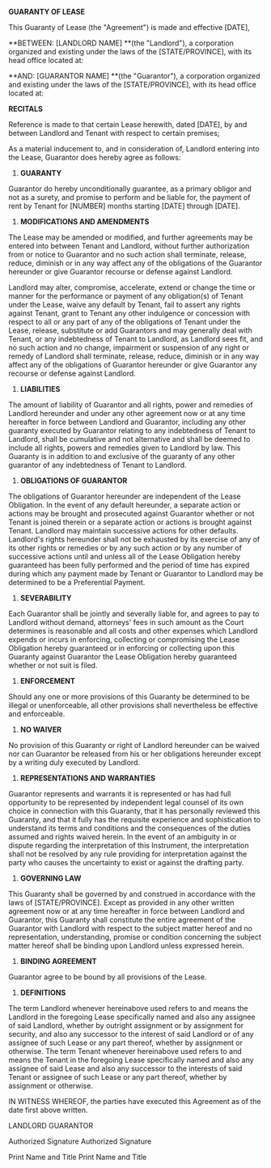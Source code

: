 **GUARANTY OF LEASE**

This Guaranty of Lease (the "Agreement") is made and effective \[DATE\],

**BETWEEN: \[LANDLORD NAME\] **(the \"Landlord\"), a corporation
organized and existing under the laws of the \[STATE/PROVINCE\], with
its head office located at:

**AND: \[GUARANTOR NAME\] **(the \"Guarantor\"), a corporation organized
and existing under the laws of the \[STATE/PROVINCE\], with its head
office located at:

**RECITALS**

Reference is made to that certain Lease herewith, dated \[DATE\], by and
between Landlord and Tenant with respect to certain premises;

As a material inducement to, and in consideration of, Landlord entering
into the Lease, Guarantor does hereby agree as follows:

1.  **GUARANTY**

Guarantor do hereby unconditionally guarantee, as a primary obligor and
not as a surety, and promise to perform and be liable for, the payment
of rent by Tenant for \[NUMBER\] months starting \[DATE\] through
\[DATE\].

1.  **MODIFICATIONS AND AMENDMENTS**

The Lease may be amended or modified, and further agreements may be
entered into between Tenant and Landlord, without further authorization
from or notice to Guarantor and no such action shall terminate, release,
reduce, diminish or in any way affect any of the obligations of the
Guarantor hereunder or give Guarantor recourse or defense against
Landlord.

Landlord may alter, compromise, accelerate, extend or change the time or
manner for the performance or payment of any obligation(s) of Tenant
under the Lease, waive any default by Tenant, fail to assert any rights
against Tenant, grant to Tenant any other indulgence or concession with
respect to all or any part of any of the obligations of Tenant under the
Lease, release, substitute or add Guarantors and may generally deal with
Tenant, or any indebtedness of Tenant to Landlord, as Landlord sees fit,
and no such action and no change, impairment or suspension of any right
or remedy of Landlord shall terminate, release, reduce, diminish or in
any way affect any of the obligations of Guarantor hereunder or give
Guarantor any recourse or defense against Landlord.

1.  **LIABILITIES**

The amount of liability of Guarantor and all rights, power and remedies
of Landlord hereunder and under any other agreement now or at any time
hereafter in force between Landlord and Guarantor, including any other
guaranty executed by Guarantor relating to any indebtedness of Tenant to
Landlord, shall be cumulative and not alternative and shall be deemed to
include all rights, powers and remedies given to Landlord by law. This
Guaranty is in addition to and exclusive of the guaranty of any other
guarantor of any indebtedness of Tenant to Landlord.

1.  **OBLIGATIONS OF GUARANTOR**

The obligations of Guarantor hereunder are independent of the Lease
Obligation. In the event of any default hereunder, a separate action or
actions may be brought and prosecuted against Guarantor whether or not
Tenant is joined therein or a separate action or actions is brought
against Tenant. Landlord may maintain successive actions for other
defaults. Landlord\'s rights hereunder shall not be exhausted by its
exercise of any of its other rights or remedies or by any such action or
by any number of successive actions until and unless all of the Lease
Obligation hereby guaranteed has been fully performed and the period of
time has expired during which any payment made by Tenant or Guarantor to
Landlord may be determined to be a Preferential Payment.

1.  **SEVERABILITY**

Each Guarantor shall be jointly and severally liable for, and agrees to
pay to Landlord without demand, attorneys\' fees in such amount as the
Court determines is reasonable and all costs and other expenses which
Landlord expends or incurs in enforcing, collecting or compromising the
Lease Obligation hereby guaranteed or in enforcing or collecting upon
this Guaranty against Guarantor the Lease Obligation hereby guaranteed
whether or not suit is filed.

1.  **ENFORCEMENT**

Should any one or more provisions of this Guaranty be determined to be
illegal or unenforceable, all other provisions shall nevertheless be
effective and enforceable.

1.  **NO WAIVER**

No provision of this Guaranty or right of Landlord hereunder can be
waived nor can Guarantor be released from his or her obligations
hereunder except by a writing duly executed by Landlord.

1.  **REPRESENTATIONS AND WARRANTIES**

Guarantor represents and warrants it is represented or has had full
opportunity to be represented by independent legal counsel of its own
choice in connection with this Guaranty, that it has personally reviewed
this Guaranty, and that it fully has the requisite experience and
sophistication to understand its terms and conditions and the
consequences of the duties assumed and rights waived herein. In the
event of an ambiguity in or dispute regarding the interpretation of this
Instrument, the interpretation shall not be resolved by any rule
providing for interpretation against the party who causes the
uncertainty to exist or against the drafting party.

1.  **GOVERNING LAW**

This Guaranty shall be governed by and construed in accordance with the
laws of \[STATE/PROVINCE\]. Except as provided in any other written
agreement now or at any time hereafter in force between Landlord and
Guarantor, this Guaranty shall constitute the entire agreement of the
Guarantor with Landlord with respect to the subject matter hereof and no
representation, understanding, promise or condition concerning the
subject matter hereof shall be binding upon Landlord unless expressed
herein.

1.  **BINDING AGREEMENT**

Guarantor agree to be bound by all provisions of the Lease.

1.  **DEFINITIONS**

The term Landlord whenever hereinabove used refers to and means the
Landlord in the foregoing Lease specifically named and also any assignee
of said Landlord, whether by outright assignment or by assignment for
security, and also any successor to the interest of said Landlord or of
any assignee of such Lease or any part thereof, whether by assignment or
otherwise. The term Tenant whenever hereinabove used refers to and means
the Tenant in the foregoing Lease specifically named and also any
assignee of said Lease and also any successor to the interests of said
Tenant or assignee of such Lease or any part thereof, whether by
assignment or otherwise.

IN WITNESS WHEREOF, the parties have executed this Agreement as of the
date first above written.

LANDLORD GUARANTOR

Authorized Signature Authorized Signature

Print Name and Title Print Name and Title
